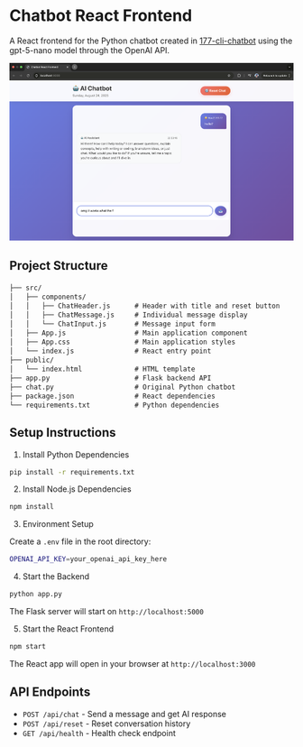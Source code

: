 # Chatbot React Frontend

A React frontend for the Python chatbot created in [177-cli-chatbot](../177-cli-chatbox) using the gpt-5-nano model through the OpenAI API.

![Preview](preview.png)

## Project Structure

```
├── src/
│   ├── components/
│   │   ├── ChatHeader.js      # Header with title and reset button
│   │   ├── ChatMessage.js     # Individual message display
│   │   └── ChatInput.js       # Message input form
│   ├── App.js                 # Main application component
│   ├── App.css                # Main application styles
│   └── index.js               # React entry point
├── public/
│   └── index.html             # HTML template
├── app.py                     # Flask backend API
├── chat.py                    # Original Python chatbot
├── package.json               # React dependencies
└── requirements.txt           # Python dependencies
```

## Setup Instructions

1. Install Python Dependencies

```bash
pip install -r requirements.txt
```

2. Install Node.js Dependencies

```bash
npm install
```

3. Environment Setup

Create a `.env` file in the root directory:

```bash
OPENAI_API_KEY=your_openai_api_key_here
```

4. Start the Backend

```bash
python app.py
```
The Flask server will start on `http://localhost:5000`

5. Start the React Frontend
```bash
npm start
```

The React app will open in your browser at `http://localhost:3000`

## API Endpoints

- `POST /api/chat` - Send a message and get AI response
- `POST /api/reset` - Reset conversation history
- `GET /api/health` - Health check endpoint